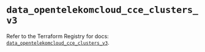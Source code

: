 # `data_opentelekomcloud_cce_clusters_v3`

Refer to the Terraform Registry for docs: [`data_opentelekomcloud_cce_clusters_v3`](https://registry.terraform.io/providers/opentelekomcloud/opentelekomcloud/1.36.44/docs/data-sources/cce_clusters_v3).

